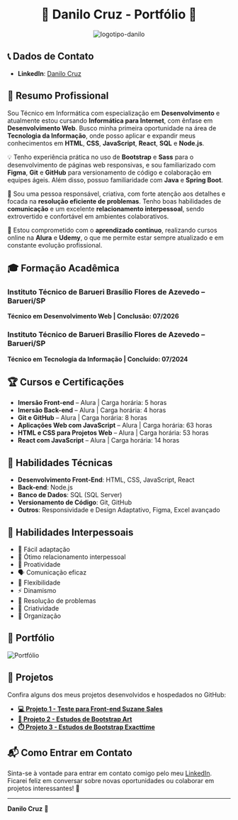 <div align="center">

# 🌟 **Danilo Cruz - Portfólio** 🌟
![logotipo-danilo](https://github.com/user-attachments/assets/2abeabe7-23ca-4e98-a2b4-69f9f05c50c5)



</div>


## 📞 **Dados de Contato**
- **LinkedIn**: [Danilo Cruz](https://www.linkedin.com/in/danilo-cruz-8805a2213/)

## 💼 **Resumo Profissional**
Sou Técnico em Informática com especialização em **Desenvolvimento** e atualmente estou cursando **Informática para Internet**, com ênfase em **Desenvolvimento Web**. Busco minha primeira oportunidade na área de **Tecnologia da Informação**, onde posso aplicar e expandir meus conhecimentos em **HTML**, **CSS**, **JavaScript**, **React**, **SQL** e **Node.js**.

💡 Tenho experiência prática no uso de **Bootstrap** e **Sass** para o desenvolvimento de páginas web responsivas, e sou familiarizado com **Figma**, **Git** e **GitHub** para versionamento de código e colaboração em equipes ágeis. Além disso, possuo familiaridade com **Java** e **Spring Boot**. 

💬 Sou uma pessoa responsável, criativa, com forte atenção aos detalhes e focada na **resolução eficiente de problemas**. Tenho boas habilidades de **comunicação** e um excelente **relacionamento interpessoal**, sendo extrovertido e confortável em ambientes colaborativos.

🔄 Estou comprometido com o **aprendizado contínuo**, realizando cursos online na **Alura** e **Udemy**, o que me permite estar sempre atualizado e em constante evolução profissional.

## 🎓 **Formação Acadêmica**
### Instituto Técnico de Barueri Brasílio Flores de Azevedo – Barueri/SP
**Técnico em Desenvolvimento Web | Conclusão: 07/2026**

### Instituto Técnico de Barueri Brasílio Flores de Azevedo – Barueri/SP
**Técnico em Tecnologia da Informação | Concluído: 07/2024**

## 🏆 **Cursos e Certificações**
- **Imersão Front-end** – Alura | Carga horária: 5 horas
- **Imersão Back-end** – Alura | Carga horária: 4 horas
- **Git e GitHub** – Alura | Carga horária: 8 horas
- **Aplicações Web com JavaScript** – Alura | Carga horária: 63 horas
- **HTML e CSS para Projetos Web** – Alura | Carga horária: 53 horas
- **React com JavaScript** – Alura | Carga horária: 14 horas

## 🧰 **Habilidades Técnicas**
- **Desenvolvimento Front-End**: HTML, CSS, JavaScript, React
- **Back-end**: Node.js
- **Banco de Dados**: SQL (SQL Server)
- **Versionamento de Código**: Git, GitHub
- **Outros**: Responsividade e Design Adaptativo, Figma, Excel avançado

## 🧠 **Habilidades Interpessoais**
- 💪 Fácil adaptação
- 🤝 Ótimo relacionamento interpessoal
- 🚀 Proatividade
- 🗣️ Comunicação eficaz
- 🔄 Flexibilidade
- ⚡ Dinamismo
- 🔧 Resolução de problemas
- 🎨 Criatividade
- 📅 Organização

## 📸 **Portfólio**
![Portfólio](https://github.com/user-attachments/assets/aae23060-1e4a-40c1-a936-1a5f199c0dff)

## 🚀 **Projetos**
Confira alguns dos meus projetos desenvolvidos e hospedados no GitHub:

- **[💻 Projeto 1 - Teste para Front-end Suzane Sales](https://github.com/daansmyth/estudo-suzane_sales)**
- **[🎨 Projeto 2 - Estudos de Bootstrap Art](https://github.com/daansmyth/udemy-projeto-art)**
- **[⏱️ Projeto 3 - Estudos de Bootstrap Exacttime](https://github.com/daansmyth/udemy-projeto-exacttime)**

## 📬 **Como Entrar em Contato**
Sinta-se à vontade para entrar em contato comigo pelo meu [LinkedIn](https://www.linkedin.com/in/danilo-cruz-8805a2213/). Ficarei feliz em conversar sobre novas oportunidades ou colaborar em projetos interessantes! 🚀

---
**Danilo Cruz** 🌱
